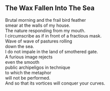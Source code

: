 The Wax Fallen Into The Sea
---------------------------
Brutal morning and the frail bird feather  
smear at the walls of my house.  
The nature responding from my mouth.  
I circumscribe as if in front of a fractious mask.  
Wave of wave of pastures rolling  
down the sea.  
I do not impale in the land of smothered gate.  
A furious image rejects  
even the smooth  
public archipeligos in technique  
to which the metaphor  
will not be performed.  
And so that its vortices will conquer your curves.  
